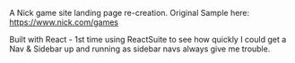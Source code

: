 A Nick game site landing page re-creation. 
Original Sample here: https://www.nick.com/games

Built with React - 1st time using ReactSuite to see how quickly I could get a Nav & Sidebar up and running as sidebar navs always give me trouble. 
